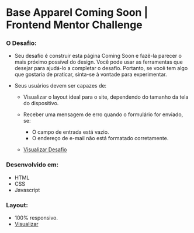 # Base Apparel Coming Soon | Frontend Mentor Challenge

### O Desafio:
  - Seu desafio é construir esta página Coming Soon e fazê-la parecer o mais próximo possível do design.
    Você pode usar as ferramentas que desejar para ajudá-lo a completar o desafio. 
    Portanto, se você tem algo que gostaria de praticar, sinta-se à vontade para experimentar.

  - Seus usuários devem ser capazes de:
    - Visualizar o layout ideal para o site, dependendo do tamanho da tela do dispositivo.
    - Receber uma mensagem de erro quando o formulário for enviado, se: 
      - O campo de entrada está vazio.
      - O endereço de e-mail não está formatado corretamente.
  
    - <a href="https://www.frontendmentor.io/challenges/base-apparel-coming-soon-page-5d46b47f8db8a7063f9331a0">Visualizar Desafio<a/>

### Desenvolvido em:
  - HTML
  - CSS
  - Javascript

### Layout:
  - 100% responsivo.
  - <a href="https://iammatheus.github.io/base-apparel-coming-soon-page">Visualizar<a/>
